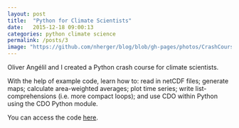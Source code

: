 ```yaml
---
layout: post
title:  "Python for Climate Scientists"
date:   2015-12-18 09:00:13
categories: python climate science
permalink: /posts/3
image: "https://github.com/nherger/blog/blob/gh-pages/photos/CrashCourse.jpg?raw=true"
---
```


Oliver Angélil and I created a Python crash course for climate scientists.

<!--more-->

With the help of example code, learn how to: read in netCDF files; generate maps; calculate area-weighted averages; plot time series; write list-comprehensions (i.e. more compact loops); and use CDO within Python using the CDO Python module.

You can access the code <a href="http://snoek.ddns.net/~oliver/mysite/python-crash-course.html" target="_blank">here</a>.

